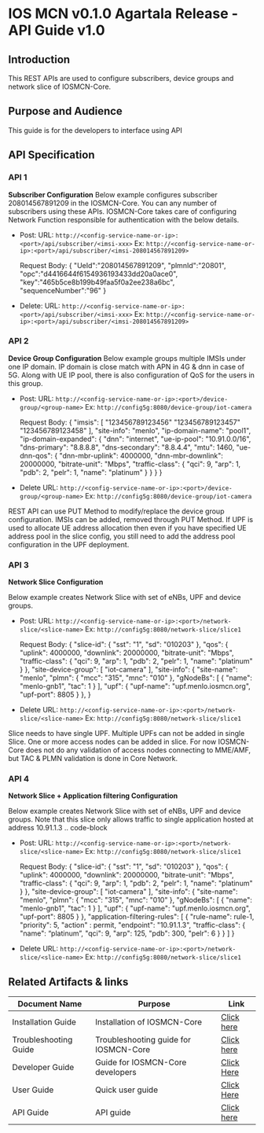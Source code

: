 ﻿# **IOS MCN v0.1.0 Agartala Release - API Guide v1.0**

## **Introduction**

This REST APIs are used to configure subscribers, device groups and network slice of IOSMCN-Core.

## **Purpose and Audience**
This guide is for the developers to interface using API 

## **API Specification**


### API 1 
**Subscriber Configuration**
Below example configures subscriber 208014567891209 in the IOSMCN-Core. You can any number of subscribers using these APIs. IOSMCN-Core takes care of configuring Network Function responsible for authentication with the below details.

- Post:
  URL: `http://<config-service-name-or-ip>:<port>/api/subscriber/<imsi-xxx>`
  Ex: `http://<config-service-name-or-ip>:<port>/api/subscriber/<imsi-208014567891209>`
  
  Request Body:
      {
          "UeId":"208014567891209",
          "plmnId":"20801",
          "opc":"d4416644f6154936193433dd20a0ace0",
          "key":"465b5ce8b199b49faa5f0a2ee238a6bc",
          "sequenceNumber":"96"
      }
      
- Delete:
  URL: `http://<config-service-name-or-ip>:<port>/api/subscriber/<imsi-xxx>`
   Ex: `http://<config-service-name-or-ip>:<port>/api/subscriber/<imsi-208014567891209>`

### API 2 
**Device Group Configuration**
Below example groups multiple IMSIs under one IP domain. IP domain is close match with APN in 4G & dnn in case of 5G. Along with UE IP pool, there is also configuration of QoS for the users in this group.
- Post:
  URL: `http://<config-service-name-or-ip>:<port>/device-group/<group-name>`
  Ex: `http://config5g:8080/device-group/iot-camera`

  Request Body:
  {
      "imsis":
      [
          "123456789123456"
          "123456789123457"
          "123456789123458"
      ],
      "site-info": "menlo",
      "ip-domain-name": "pool1",
      "ip-domain-expanded":
      {
          "dnn": "internet",
          "ue-ip-pool": "10.91.0.0/16",
          "dns-primary": "8.8.8.8",
          "dns-secondary": "8.8.4.4",
          "mtu": 1460,
          "ue-dnn-qos":
          {
              "dnn-mbr-uplink": 4000000,
              "dnn-mbr-downlink": 20000000,
              "bitrate-unit": "Mbps",
              "traffic-class":
              {
                  "qci": 9,
                  "arp": 1,
                  "pdb": 2,
                  "pelr": 1,
                  "name": "platinum"
              }
          }
      }
  }

- Delete
  URL: `http://<config-service-name-or-ip>:<port>/device-group/<group-name>`
  Ex: `http://config5g:8080/device-group/iot-camera`
  
REST API can use PUT Method to modify/replace the device group configuration. IMSIs can be added, removed through PUT Method.
If UPF is used to allocate UE address allocation then even if you have specified UE address pool in the slice config, you still need to add the address pool configuration in the UPF deployment.

### API 3

**Network Slice Configuration**

Below example creates Network Slice with set of eNBs, UPF and device groups.

- Post:
  URL: `http://<config-service-name-or-ip>:<port>/network-slice/<slice-name>`
  Ex: `http://config5g:8080/network-slice/slice1`


  Request Body:
  {
      "slice-id":
      {
          "sst": "1",
          "sd": "010203"
      },
      "qos":
      {
          "uplink": 4000000,
          "downlink": 20000000,
          "bitrate-unit": "Mbps",
          "traffic-class":
          {
              "qci": 9,
              "arp": 1,
              "pdb": 2,
              "pelr": 1,
              "name": "platinum"
          }
      },
      "site-device-group":
      [
          "iot-camera"
      ],
      "site-info":
      {
          "site-name": "menlo",
          "plmn":
          {
              "mcc": "315",
              "mnc": "010"
          },
          "gNodeBs":
          [
              {
              "name": "menlo-gnb1",
              "tac": 1
              }
          ],
          "upf":
          {
          "upf-name": "upf.menlo.iosmcn.org",
          "upf-port": 8805
          }
      },
  }

- Delete
  URL: `http://<config-service-name-or-ip>:<port>/network-slice/<slice-name>`
  Ex: `http://config5g:8080/network-slice/slice1`

Slice needs to have single UPF. Multiple UPFs can not be added in single Slice. One or more access nodes can be added in slice. For now IOSMCN-Core does not do any validation of access nodes connecting to MME/AMF, but TAC & PLMN validation is done in Core Network.


### API 4
**Network Slice + Application filtering Configuration**

Below example creates Network Slice with set of eNBs, UPF and device groups. Note that this slice only allows traffic to single application hosted at address 10.91.1.3 .. code-block

- Post:
  URL: `http://<config-service-name-or-ip>:<port>/network-slice/<slice-name>`
  Ex: `http://config5g:8080/network-slice/slice1`


  Request Body:
  {
      "slice-id":
      {
          "sst": "1",
          "sd": "010203"
      },
      "qos":
      {
          "uplink": 4000000,
          "downlink": 20000000,
          "bitrate-unit": "Mbps",
          "traffic-class":
          {
              "qci": 9,
              "arp": 1,
              "pdb": 2,
              "pelr": 1,
              "name": "platinum"
          }
      },
      "site-device-group":
      [
          "iot-camera"
      ],
      "site-info":
      {
          "site-name": "menlo",
          "plmn":
          {
              "mcc": "315",
              "mnc": "010"
          },
          "gNodeBs":
          [
              {
              "name": "menlo-gnb1",
              "tac": 1
              }
          ],
          "upf":
          {
          "upf-name": "upf.menlo.iosmcn.org",
          "upf-port": 8805
          }
      },
      "application-filtering-rules":
        [
           {
              "rule-name": rule-1,
              "priority": 5,
              "action" : permit,
              "endpoint": "10.91.1.3",
              "traffic-class":
              {
                "name": “platinum”,
                "qci": 9,
                "arp": 125,
                "pdb": 300,
                "pelr": 6
              }
          }
        ]
  }

- Delete
  URL: `http://<config-service-name-or-ip>:<port>/network-slice/<slice-name>`
  Ex: `http://config5g:8080/network-slice/slice1`

## Related Artifacts & links

| **Document Name** | **Purpose** | **Link** |
|--|--|--|
| Installation Guide | Installation of IOSMCN-Core | [Click here](./Installation%20Guide.md) |
| Troubleshooting Guide  | Troubleshooting guide for IOSMCN-Core | [Click here](./Troubleshooting%20Guide.md)|
| Developer Guide | Guide for IOSMCN-Core developers | [Click Here](./Developer%20Guide.md)|
| User Guide | Quick user guide | [Click Here](./User%20Guide.md)  |
| API Guide | API guide | [Click here](./API%20Guide.md)|